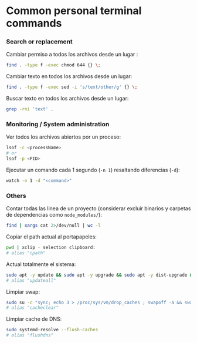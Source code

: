 # Common personal terminal commands

### Search or replacement

Cambiar permiso a todos los archivos desde un lugar :

```sh
find . -type f -exec chmod 644 {} \;
```

Cambiar texto en todos los archivos desde un lugar:

```sh
find . -type f -exec sed -i 's/text/other/g' {} \;
```

Buscar texto en todos los archivos desde un lugar:

```sh
grep -rni 'text' .
```

### Monitoring / System administration

Ver todos los archivos abiertos por un proceso:

```sh
lsof -c <processName>
# or
lsof -p <PID>
```

Ejecutar un comando cada 1 segundo (`-n 1`) resaltando diferencias (`-d`):

```sh
watch -n 1 -d "<command>"
```

### Others

Contar todas las linea de un proyecto (considerar excluir binarios y carpetas de dependencias como `node_modules/`):

```sh
find | xargs cat 2>/dev/null | wc -l
```

Copiar el path actual al portapapeles:

```sh
pwd | xclip - selection clipboard:
# alias "cpath"
```

Actual totalmente el sistema:

```sh
sudo apt -y update && sudo apt -y upgrade && sudo apt -y dist-upgrade && sudo apt -y full-upgrade && sudo snap refresh && sudo apt autoremove && sudo apt autoclean
# alias "updateall"
```

Limpiar swap:

```sh
sudo su -c "sync; echo 3 > /proc/sys/vm/drop_caches ; swapoff -a && swapon -a"
# alias "cacheclear"
```

Limpiar cache de DNS:

```sh
sudo systemd-resolve --flush-caches
# alias "flushdns"
```
